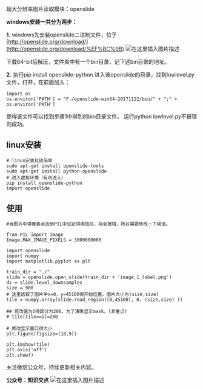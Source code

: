 超大分辨率图片读取模块：openslide

**windows安装一共分为两步：**

**1.** windows先安装openslide二进制文件，位于[http://openslide.org/download/](http://openslide.org/download/%EF%BC%9B) ![在这里插入图片描述](https://img-blog.csdnimg.cn/20190620102600621.png) 

下载64-bit后解压，文件夹中有一个bin目录，记下这bin目录的地址。

**2.** 执行pip install openslide-python 进入该openslide的目录，找到lowlevel.py文件，打开，在前面加入：

```
import os
os.environ['PATH'] = "F:/openslide-win64-20171122/bin/" + ";" + os.environ['PATH']
```

使得该文件可以找到步骤1中得到的bin目录文件。 运行python lowlevel.py不报错则成功。

## linux安装

```
# linux安装比较简单
sudo apt-get install openslide-tools
sudo apt-get install python-openslide
# 进入虚拟环境（有则进入）
pip install openslide-python
import openslide
```

## 使用

```
#当图片中得像素点达到PIL中设定得阈值后，将会报错，所以需要修改一下阈值。

from PIL import Image
Image.MAX_IMAGE_PIXELS = 3000000000
```

```
import openslide
import numpy
import matplotlib.pyplot as plt

train_dir = "./"
slide = openslide.open_slide(train_dir + 'image_1_label.png')
ds = slide.level_downsamples
size = 900
# 这里选取了图片中x=0，y=45100得开始位置，图片大小为(size,size)
tile = numpy.array(slide.read_region((0,45100), 0, (size,size) ))

## 修改值为1得部分为200，为了清晰显示mask。(非重点)
# tile[tile==1]=200

# 修改显示窗口得大小
plt.figure(figsize=(18,9))

plt.imshow(tile)
plt.axis('off')
plt.show()
```

关注微信公众号，持续更新相关内容。

**公众号：知识交点** ![在这里插入图片描述](https://img-blog.csdnimg.cn/20190621124554523.png)
